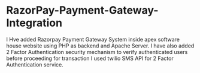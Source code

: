 # RazorPay-Payment-Gateway-Integration

I Hve added Razorpay Payment Gateway System inside apex software house website using PHP as backend and Apache Server. 
I have also added 2 Factor Authentication security mechanism to verify authenticated users before proceeding for transaction
I used twilio SMS API for 2 Factor Authentication service.

